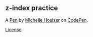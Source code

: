 z-index practice
----------------


A [Pen](https://codepen.io/mhoelzer/pen/LdXEXe) by [Michelle Hoelzer](https://codepen.io/mhoelzer) on [CodePen](https://codepen.io).

[License](https://codepen.io/mhoelzer/pen/LdXEXe/license).